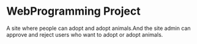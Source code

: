 # WebProgramming Project

A site where people can adopt and adopt animals.And the site admin can approve and reject users who want to adopt or adopt animals.

